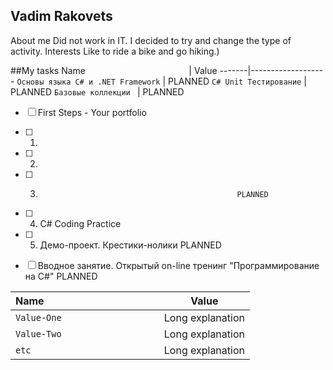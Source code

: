 ## Vadim Rakovets


  About me
Did not work in IT. I decided to try and change the type of activity.
  Interests
Like to ride a bike and go hiking.)


##My tasks
 Name &nbsp; &nbsp; &nbsp; &nbsp; &nbsp; &nbsp; &nbsp; &nbsp; &nbsp; &nbsp; &nbsp; &nbsp; &nbsp; &nbsp; &nbsp;&nbsp; &nbsp; &nbsp; &nbsp; &nbsp; &nbsp; | Value
-------|-------------------
`Основы языка C# и .NET Framework` | PLANNED
`C# Unit Тестирование` | PLANNED
`Базовые коллекции ` | PLANNED
- [ ]  First Steps - Your portfolio                                        

- [ ] 1.                                   

- [ ] 2.                                              

- [ ] 3.                                                 PLANNED
                     

- [ ] 4. C# Coding Practice


- [ ] 5. Демо-проект. Крестики-нолики                                      PLANNED

- [ ] Вводное занятие. Открытый on-line тренинг "Программирование на C#"   PLANNED

Name &nbsp; &nbsp; &nbsp; &nbsp; &nbsp; &nbsp; &nbsp; &nbsp; &nbsp; &nbsp; &nbsp; &nbsp; &nbsp; &nbsp; &nbsp;&nbsp; &nbsp; &nbsp; &nbsp; &nbsp; &nbsp; | Value
-------|-------------------
`Value-One` | Long explanation
`Value-Two` | Long explanation
`etc` | Long explanation
